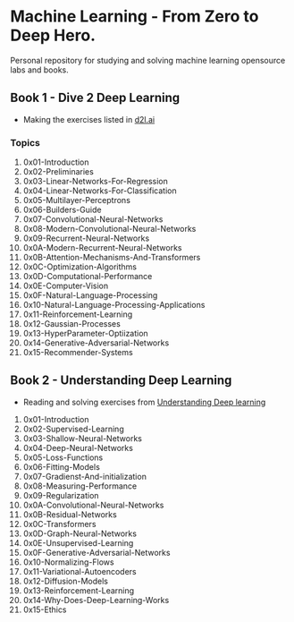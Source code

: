 # Machine Learning - From Zero to Deep Hero.
Personal repository for studying and solving machine learning opensource labs and books.

## Book 1 -  Dive 2 Deep Learning
- Making the exercises listed in [d2l.ai](https://d2l.ai/)

### Topics

1. 0x01-Introduction
2. 0x02-Preliminaries
3. 0x03-Linear-Networks-For-Regression
4. 0x04-Linear-Networks-For-Classification
5. 0x05-Multilayer-Perceptrons
6. 0x06-Builders-Guide
7. 0x07-Convolutional-Neural-Networks
8. 0x08-Modern-Convolutional-Neural-Networks
9. 0x09-Recurrent-Neural-Networks
10. 0x0A-Modern-Recurrent-Neural-Networks
11. 0x0B-Attention-Mechanisms-And-Transformers
12. 0x0C-Optimization-Algorithms
13. 0x0D-Computational-Performance
14. 0x0E-Computer-Vision
15. 0x0F-Natural-Language-Processing
16. 0x10-Natural-Language-Processing-Applications
17. 0x11-Reinforcement-Learning
18. 0x12-Gaussian-Processes
19. 0x13-HyperParameter-Optiization
20. 0x14-Generative-Adversarial-Networks
21. 0x15-Recommender-Systems


## Book 2 - Understanding Deep Learning

- Reading and solving exercises from [Understanding Deep learning](https://udlbook.github.io/udlbook/)

1. 0x01-Introduction
2. 0x02-Supervised-Learning
3. 0x03-Shallow-Neural-Networks
4. 0x04-Deep-Neural-Networks
5. 0x05-Loss-Functions
6. 0x06-Fitting-Models
7. 0x07-Gradienst-And-initialization
8. 0x08-Measuring-Performance
9. 0x09-Regularization
10. 0x0A-Convolutional-Neural-Networks
11. 0x0B-Residual-Networks
12. 0x0C-Transformers
13. 0x0D-Graph-Neural-Networks
14. 0x0E-Unsupervised-Learning
15. 0x0F-Generative-Adversarial-Networks
16. 0x10-Normalizing-Flows
17. 0x11-Variational-Autoencoders
18. 0x12-Diffusion-Models
19. 0x13-Reinforcement-Learning
20. 0x14-Why-Does-Deep-Learning-Works
21. 0x15-Ethics
